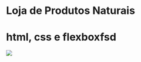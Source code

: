 # Loja de Produtos Naturais

# html, css e flexboxfsd
<img src="https://raw.githubusercontent.com/dieegobs/loja-de-produtos-naturais/refs/heads/main/images/Site.png"/>


